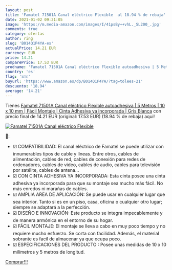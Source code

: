 ```yaml
---
layout: post
title: 'Famatel 71501A Canal eléctrico Flexible  al 18.94 % de rebaja'
date: 2021-01-02 09:31:05
image: 'https://m.media-amazon.com/images/I/41psBy++vhL._SL200_.jpg'
comments: true
category: ofertas
author: ring
slug: 'B014Q1P4YA-es'
actualPrice: 14.21 EUR
currency: EUR
price: 14.21
comparePrice: 17.53 EUR
prodname: 'Famatel 71501A Canal eléctrico Flexible autoadhesiva | 5 Metros | 10 x 10 mm | Fácil Montaje | Cinta Adhesiva ya incorporada | Gris  Blanca'
country: 'es'
flag: '🇪🇸'
buyurl: 'https://www.amazon.es/dp/B014Q1P4YA/?tag=tolees-21'
descuento: '18.94'
average: '14.21'
---
```


Tienes [Famatel 71501A Canal eléctrico Flexible autoadhesiva | 5 Metros | 10 x 10 mm | Fácil Montaje | Cinta Adhesiva ya incorporada | Gris  Blanca](https://www.amazon.es/dp/B014Q1P4YA/?tag=tolees-21) con precio final de  14.21 EUR (original: 17.53 EUR) (18.94 %  de rebaja) aqui!

[![Famatel 71501A Canal eléctrico Flexible ](https://m.media-amazon.com/images/I/41psBy++vhL._SL200_.jpg)](https://www.amazon.es/dp/B014Q1P4YA/?tag=tolees-21)

🔎:

- ☑️ COMPATIBILIDAD: El canal eléctrico de Famatel se puede utilizar con innumerables tipos de cable y líneas. Entre otros, cables de alimentación, cables de red, cables de conexión para redes de ordenadores, cables de video, cables de audio, cables para televisión por satélite, cables de antena...
- ☑️ CON CINTA ADHESIVA YA INCORPORADA: Esta cinta posee una cinta adhesiva ya incorporada para que su montaje sea mucho más fácil. No más enredos ni marañas de cables.
- ☑️ AMPLIA AREA DE APLICACIÓN: Se puede usar en cualquier lugar que sea interior. Tanto si es en un piso, casa, oficina o cualquier otro lugar; siempre se adaptará a la perfección.
- ☑️ DISEÑO E INNOVACIÓN: Este producto se integra impecablemente y de manera armónica en el entorno de su hogar.
- ☑️ FÁCIL MONTAJE: El montaje se lleva a cabo en muy poco tiempo y no requiere mucho esfuerzo. Se corta con facilidad. Además, el material sobrante es facil de almacenar ya que ocupa poco.
- ☑️ ESPECIFICACIONES DEL PRODUCTO : Posee unas medidas de 10 x 10 milímetros y 5 metros de longitud.

[Comprar!!!](https://www.amazon.es/dp/B014Q1P4YA/?tag=tolees-21)
